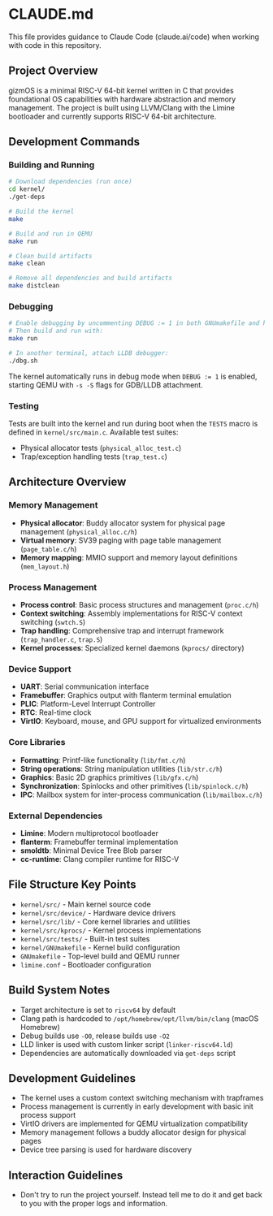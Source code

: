 # CLAUDE.md

This file provides guidance to Claude Code (claude.ai/code) when working with code in this repository.

## Project Overview

gizmOS is a minimal RISC-V 64-bit kernel written in C that provides foundational OS capabilities with hardware abstraction and memory management. The project is built using LLVM/Clang with the Limine bootloader and currently supports RISC-V 64-bit architecture.

## Development Commands

### Building and Running

```bash
# Download dependencies (run once)
cd kernel/
./get-deps

# Build the kernel
make

# Build and run in QEMU
make run

# Clean build artifacts
make clean

# Remove all dependencies and build artifacts
make distclean
```

### Debugging

```bash
# Enable debugging by uncommenting DEBUG := 1 in both GNUmakefile and kernel/GNUmakefile
# Then build and run with:
make run

# In another terminal, attach LLDB debugger:
./dbg.sh
```

The kernel automatically runs in debug mode when `DEBUG := 1` is enabled, starting QEMU with `-s -S` flags for GDB/LLDB attachment.

### Testing

Tests are built into the kernel and run during boot when the `TESTS` macro is defined in `kernel/src/main.c`. Available test suites:
- Physical allocator tests (`physical_alloc_test.c`)
- Trap/exception handling tests (`trap_test.c`)

## Architecture Overview

### Memory Management
- **Physical allocator**: Buddy allocator system for physical page management (`physical_alloc.c/h`)
- **Virtual memory**: SV39 paging with page table management (`page_table.c/h`)
- **Memory mapping**: MMIO support and memory layout definitions (`mem_layout.h`)

### Process Management
- **Process control**: Basic process structures and management (`proc.c/h`)
- **Context switching**: Assembly implementations for RISC-V context switching (`swtch.S`)
- **Trap handling**: Comprehensive trap and interrupt framework (`trap_handler.c`, `trap.S`)
- **Kernel processes**: Specialized kernel daemons (`kprocs/` directory)

### Device Support
- **UART**: Serial communication interface
- **Framebuffer**: Graphics output with flanterm terminal emulation
- **PLIC**: Platform-Level Interrupt Controller
- **RTC**: Real-time clock
- **VirtIO**: Keyboard, mouse, and GPU support for virtualized environments

### Core Libraries
- **Formatting**: Printf-like functionality (`lib/fmt.c/h`)
- **String operations**: String manipulation utilities (`lib/str.c/h`)
- **Graphics**: Basic 2D graphics primitives (`lib/gfx.c/h`)
- **Synchronization**: Spinlocks and other primitives (`lib/spinlock.c/h`)
- **IPC**: Mailbox system for inter-process communication (`lib/mailbox.c/h`)

### External Dependencies
- **Limine**: Modern multiprotocol bootloader
- **flanterm**: Framebuffer terminal implementation
- **smoldtb**: Minimal Device Tree Blob parser
- **cc-runtime**: Clang compiler runtime for RISC-V

## File Structure Key Points

- `kernel/src/` - Main kernel source code
- `kernel/src/device/` - Hardware device drivers
- `kernel/src/lib/` - Core kernel libraries and utilities
- `kernel/src/kprocs/` - Kernel process implementations
- `kernel/src/tests/` - Built-in test suites
- `kernel/GNUmakefile` - Kernel build configuration
- `GNUmakefile` - Top-level build and QEMU runner
- `limine.conf` - Bootloader configuration

## Build System Notes

- Target architecture is set to `riscv64` by default
- Clang path is hardcoded to `/opt/homebrew/opt/llvm/bin/clang` (macOS Homebrew)
- Debug builds use `-O0`, release builds use `-O2`
- LLD linker is used with custom linker script (`linker-riscv64.ld`)
- Dependencies are automatically downloaded via `get-deps` script

## Development Guidelines

- The kernel uses a custom context switching mechanism with trapframes
- Process management is currently in early development with basic init process support
- VirtIO drivers are implemented for QEMU virtualization compatibility
- Memory management follows a buddy allocator design for physical pages
- Device tree parsing is used for hardware discovery

## Interaction Guidelines

- Don't try to run the project yourself. Instead tell me to do it and get back to you with the proper logs and information.